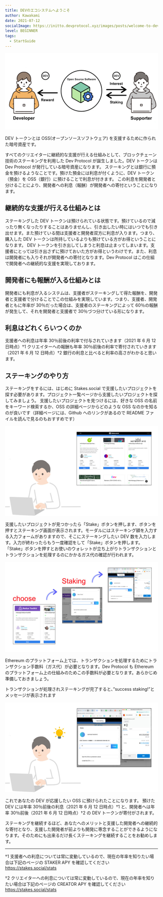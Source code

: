 ```yaml
---
title: DEVのエコシステムへようこそ
author: Kawakami
date: 2021-07-12
socialImage: https://initto.devprotocol.xyz/images/posts/welcome-to-dev-ecosystem/ogp.png
level: BEGINNER
tags:
  - StartGuide
---
```

![Welcome to DEV's ecosystem!](/images/posts/welcome-to-dev-ecosystem/1.jpeg)

DEV トークンとは OSS(オープンソースソフトウェア) を支援するために作られた暗号資産です。

すべてのクリエイターに継続的な支援が行える仕組みとして、ブロックチェーン技術のステーキングを利用した Dev Protocol が誕生しました。DEV トークンは Dev Protocol が発行している暗号資産になります。
ステーキングとは銀行に預金を預けるようなことです。預けた預金には利息が付くように、DEV トークン（預金）を OSS（銀行）に預けることで利息が付きます。
この利息を開発者と分けることにより、開発者への利息（報酬）が開発者への寄付ということになります。 

## 継続的な支援が行える仕組みとは

ステーキングした DEV トークンは預けられている状態です。預けているので減ったり無くなったりすることはありませんし、引き出したい時にはいつでも引き出せます。また預けている間は支援者と開発者双方に利息が入ります。つまり、購入した DEV トークンは所持しているよりも預けている方がお得ということになります。
DEV トークンを引き出してしまうと利息は止まってしまいます。支援者にとっては引き出さずに預けておいた方がお得というわけです。また、利息は開発者にも入りそれが開発者への寄付となります。Dev Protocol はこの仕組で開発者への継続的な支援を実現しております。

## 開発者にも報酬が入る仕組みとは

開発者にも利息が入るシステムは、支援者がステーキングして得た報酬を、開発者と支援者で分けることでこの仕組みを実現しています。つまり、支援者、開発者ともに年率が 30％だった場合は、支援者のステーキングによって 60％の報酬が発生して、それを開発者と支援者で 30％づつ分けている形になります。


## 利息はどれくらいつくのか

支援者への利息は年率 30％前後の利率で付与されていきます（2021 年 6 月 12 日時点）†1 クリエイターへの報酬も年率 30％前後の利率で寄付されていきます（2021 年 6 月 12 日時点）†2
銀行の利息と比べると利率の高さがわかると思います。


## ステーキングのやり方

ステーキングをするには、はじめに Stakes.social で支援したいプロジェクトを探す必要があります。プロジェクト一覧ページから支援したいプロジェクトを探してみましょう。
支援したいプロジェクトを見つけるには、好きな OSS の名前をキーワード検索するか、OSS の詳細ページからどのような OSS なのかを知るのが良いです（詳細ページには、Github へのリンクがあるので README ファイルを読んで見るのもおすすめです）

![Welcome to DEV's ecosystem!](/images/posts/welcome-to-dev-ecosystem/2.jpeg)

支援したいプロジェクトが見つかったら「Stake」ボタンを押します、ボタンを押すとステーキング画面が表示されます。モーダルにはステーキング額を入力する入力フォームがありますので、そこにステーキングしたい DEV 数を入力します。入力が終わったらもう一度確認をして「Stake」ボタンを押します。
「Stake」ボタンを押すとお使いのウォレットが立ち上がりトランザクションとトランザクションを処理するのにかかるガス代の確認が行われます。

![Welcome to DEV's ecosystem!](/images/posts/welcome-to-dev-ecosystem/3.jpeg)

Ethereum のプラットフォーム上では、トランザクションを処理するためにトランザクション手数料（ガス代）が必要となります。Dev Protocol も Ethereum のプラットフォーム上の仕組みのためこの手数料が必要となります。あらかじめ準備しておきましょう。

トランザクションが処理されステーキングが完了すると、”success staking!”とメッセージが表示されます

![Welcome to DEV's ecosystem!](/images/posts/welcome-to-dev-ecosystem/4.jpeg)

これであなたの DEV が応援したい OSS に預けられたことになります。
預けた DEV には年率 30％前後の利息（2021 年 6 月 12 日時点）†1 と、開発者へは年率 30％前後（2021 年 6 月 12 日時点）†2 の DEV トークンが寄付がされます。

ステーキングを継続するほど、あなたへのメリットと支援した開発者への継続的な寄付となり、支援した開発者が前よりも開発に専念することができるようになります。そのためにも出来るだけ長くステーキングを継続することをお勧めします。

---

†1 支援者への利息については常に変動しているので、現在の年率を知りたい場合は下記のページの STAKER APY を確認してください
https://stakes.social/stats

†2 クリエイターへの利息については常に変動しているので、現在の年率を知りたい場合は下記のページの CREATOR APY を確認してください
https://stakes.social/stats